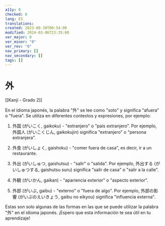 ```yaml
---
a11y: 0
checked: 0
lang: ES
translations: 
created: 2023-08-30T00:54:00
modified: 2024-03-06T23:35:00
ver_major: 0
ver_minor: "0"
ver_rev: "0"
nav_primary: []
nav_secondary: []
tags: []
---
```

# 外

[[Kanji - Grado 2]]

En el idioma japonés, la palabra "外" se lee como "soto" y significa "afuera" o "fuera". Se utiliza en diferentes contextos y expresiones, por ejemplo:

1. 外国 (がいこく, gaikoku) - "extranjero" o "país extranjero". Por ejemplo, 外国人 (がいこくじん, gaikokujin) significa "extranjero" o "persona extranjera".

2. 外食 (がいしょく, gaishoku) - "comer fuera de casa", es decir, ir a un restaurante.

3. 外出 (がいしゅつ, gaishutsu) - "salir" o "salida". Por ejemplo, 外出する (がいしゅつする, gaishutsu suru) significa "salir de casa" o "salir a la calle".

4. 外観 (がいかん, gaikan) - "apariencia exterior" o "aspecto exterior".

5. 外部 (がいぶ, gaibu) - "externo" o "fuera de algo". Por ejemplo, 外部の影響 (がいぶのえいきょう, gaibu no eikyou) significa "influencia externa".

Estas son solo algunas de las formas en las que se puede utilizar la palabra "外" en el idioma japonés. ¡Espero que esta información te sea útil en tu aprendizaje!
